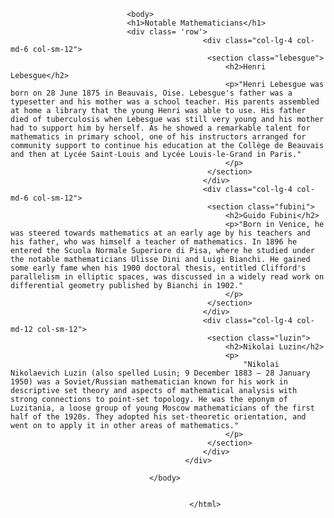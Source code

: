 <!DOCTYPE html>
<html lang="en">
<head>
<meta charset = "utf-8">
<meta name="viewport" content="width=device-width, initial-scale=1" >
 <title>Assignment Solution For MOdule 2 </title>
 <link rel="stylesheet" href="style.css">
</head>
                              
                              <body>
                              <h1>Notable Mathematicians</h1>
                              <div class= 'row'>
                                               <div class="col-lg-4 col-md-6 col-sm-12">
                                               	<section class="lebesgue">
                                               		<h2>Henri Lebesgue</h2>
                                               		<p>"Henri Lebesgue was born on 28 June 1875 in Beauvais, Oise. Lebesgue's father was a typesetter and his mother was a school teacher. His parents assembled at home a library that the young Henri was able to use. His father died of tuberculosis when Lebesgue was still very young and his mother had to support him by herself. As he showed a remarkable talent for mathematics in primary school, one of his instructors arranged for community support to continue his education at the Collège de Beauvais and then at Lycée Saint-Louis and Lycée Louis-le-Grand in Paris."
                                               		</p>
                                               	</section>
                                               </div>
                                               <div class="col-lg-4 col-md-6 col-sm-12">
                                               	<section class="fubini">
                                               		<h2>Guido Fubini</h2>
                                               		<p>"Born in Venice, he was steered towards mathematics at an early age by his teachers and his father, who was himself a teacher of mathematics. In 1896 he entered the Scuola Normale Superiore di Pisa, where he studied under the notable mathematicians Ulisse Dini and Luigi Bianchi. He gained some early fame when his 1900 doctoral thesis, entitled Clifford's parallelism in elliptic spaces, was discussed in a widely read work on differential geometry published by Bianchi in 1902."
                                               		</p>
                                               	</section>
                                               </div>
                                               <div class="col-lg-4 col-md-12 col-sm-12">
                                               	<section class="luzin">
                                               		<h2>Nikolai Luzin</h2>
                                               		<p>
                                               			"Nikolai Nikolaevich Luzin (also spelled Lusin; 9 December 1883 – 28 January 1950) was a Soviet/Russian mathematician known for his work in descriptive set theory and aspects of mathematical analysis with strong connections to point-set topology. He was the eponym of Luzitania, a loose group of young Moscow mathematicians of the first half of the 1920s. They adopted his set-theoretic orientation, and went on to apply it in other areas of mathematics."
                                               		</p>
                                               	</section>
                                               </div>
                                           </div>
                                      
                                   </body>
                                        
                                    
                                            </html>
